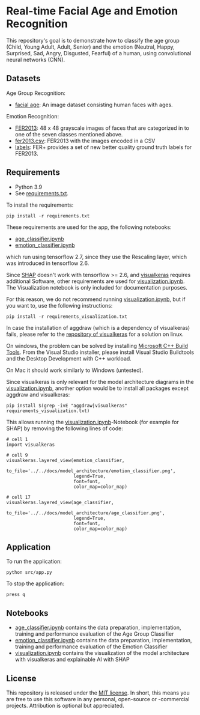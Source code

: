 # Real-time Facial Age and Emotion Recognition

This repository's goal is to demonstrate how to classify the age group
(Child, Young Adult, Adult, Senior) and the emotion (Neutral, Happy, Surprised,
Sad, Angry, Disgusted, Fearful) of a human, using convolutional neural networks (CNN).

## Datasets

Age Group Recognition:

- [facial age](https://www.kaggle.com/frabbisw/facial-age):
  An image dataset consisting human faces with ages.

Emotion Recognition:

- [FER2013](https://www.kaggle.com/c/challenges-in-representation-learning-facial-expression-recognition-challenge/data):
  48 x 48 grayscale images of faces that are categorized in to one of the seven classes mentioned above.
- [fer2013.csv](https://www.kaggle.com/deadskull7/fer2013): FER2013 with the images encoded in a CSV
- [labels](https://github.com/microsoft/FERPlus/blob/master/fer2013new.csv):
  FER+ provides a set of new better quality ground truth labels for FER2013.

## Requirements

- Python 3.9
- See [requirements.txt](requirements.txt).

To install the requirements:

```
pip install -r requirements.txt
```

These requirements are used for the app, the following notebooks:
- [age_classifier.ipynb](/src/notebooks/age_classifier.ipynb)
- [emotion_classifier.ipynb](/src/notebooks/emotion_classifier.ipynb)

which run using tensorflow 2.7, since they use the Rescaling layer, which was introduced in tensorflow 2.6.

Since [SHAP](https://github.com/slundberg/shap) doesn't work with tensorflow >= 2.6, and [visualkeras](https://github.com/paulgavrikov/visualkeras) requires additional Software, other requirements are used for [visualization.ipynb](/src/notebooks/visualization.ipynb). The Visualization notebook is only included for documentation purposes.

For this reason, we do not recommend running [visualization.ipynb](/src/notebooks/visualization.ipynb), but if you want to, use the following instructions:

```
pip install -r requirements_visualization.txt
```

In case the installation of aggdraw (which is a dependency of visualkeras) fails, please refer to the [repository of visualkeras](https://github.com/paulgavrikov/visualkeras#installing-aggdraw-fails) for a solution on linux.

On windows, the problem can be solved by installing [Microsoft C++ Build Tools](https://visualstudio.microsoft.com/visual-cpp-build-tools/). From the Visual Studio installer, please install Visual Studio Buildtools and the Desktop Development with C++ workload.

On Mac it should work similarly to Windows (untested).

Since visualkeras is only relevant for the model architecture diagrams in the [visualization.ipynb](/src/notebooks/visualization.ipynb), another option would be to install all packages except aggdraw and visualkeras:

```
pip install $(grep -ivE "aggdraw|visualkeras" requirements_visualization.txt)
```

This allows running the [visualization.ipynb](/src/notebooks/visualization.ipynb)-Notebook (for example for SHAP) by removing the following lines of code:

```
# cell 1
import visualkeras

# cell 9
visualkeras.layered_view(emotion_classifier,
                         to_file='../../docs/model_architecture/emotion_classifier.png',
                         legend=True,
                         font=font,
                         color_map=color_map)

# cell 17
visualkeras.layered_view(age_classifier,
                         to_file='../../docs/model_architecture/age_classifier.png',
                         legend=True,
                         font=font,
                         color_map=color_map)
```

## Application

To run the application:
```
python src/app.py
```

To stop the application:
```
press q
```

## Notebooks

- [age_classifier.ipynb](/src/notebooks/age_classifier.ipynb) contains the data preparation, implementation, training and performance evaluation of the Age Group Classifier
- [emotion_classifier.ipynb](/src/notebooks/emotion_classifier.ipynb) contains the data preparation, implementation, training and performance evaluation of the Emotion Classifier
- [visualization.ipynb](/src/notebooks/visualization.ipynb) contains the visualization of the model architecture with visualkeras and explainable AI with SHAP

## License

This repository is released under the
[MIT license](https://opensource.org/licenses/MIT).
In short, this means you are free to use this software in any personal, open-source or -commercial projects. Attribution is optional but appreciated.
